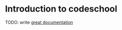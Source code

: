 # Introduction to codeschool

TODO: write [great documentation](http://jacobian.org/writing/great-documentation/what-to-write/)
